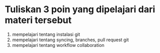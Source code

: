 # Tuliskan 3 poin yang dipelajari dari materi tersebut
1. mempelajari tentang instalasi git
2. mempelajari tentang syncing, branches, pull request git
3. mempelajari tentang workflow collaboration
